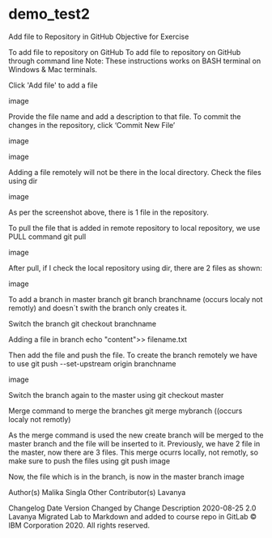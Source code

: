 # demo_test2
Add file to Repository in GitHub
Objective for Exercise

To add file to repository on GitHub
To add file to repository on GitHub through command line
Note: These instructions works on BASH terminal on Windows & Mac terminals.

Click 'Add file' to add a file

image

Provide the file name and add a description to that file. To commit the changes in the repository, click ‘Commit New File’

image

image

Adding a file remotely will not be there in the local directory. Check the files using dir

image

As per the screenshot above, there is 1 file in the repository.

To pull the file that is added in remote repository to local repository, we use PULL command git pull

image

After pull, if I check the local repository using dir, there are 2 files as shown:

image

To add a branch in master branch git branch branchname (occurs localy not remotly) and doesn´t swith the branch only creates it.

Switch the branch git checkout branchname

Adding a file in branch echo "content">> filename.txt

Then add the file and push the file. To create the branch remotely we have to use git push --set-upstream origin branchname

image

Switch the branch again to the master using git checkout master

Merge command to merge the branches git merge mybranch ((occurs localy not remotly)

As the merge command is used the new create branch will be merged to the master branch and the file will be inserted to it. Previously, we have 2 file in the master, now there are 3 files. This merge ocurrs locally, not remotly, so make sure to push the files using git push image

Now, the file which is in the branch, is now in the master branch image

Author(s)
Malika Singla
Other Contributor(s)
Lavanya

Changelog
Date	Version	Changed by	Change Description
2020-08-25	2.0	Lavanya	Migrated Lab to Markdown and added to course repo in GitLab
© IBM Corporation 2020. All rights reserved.
